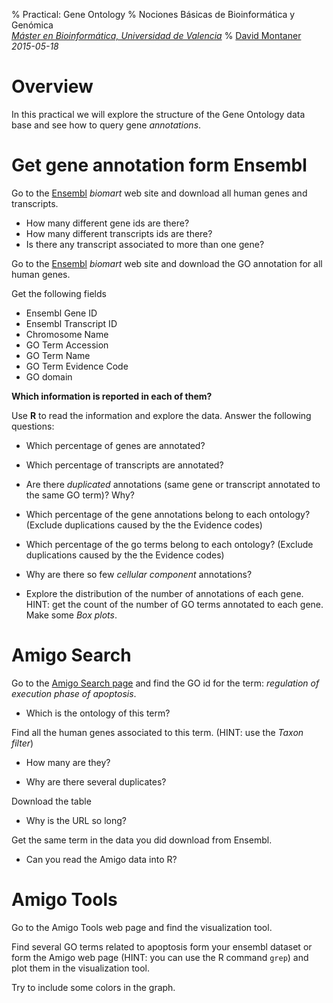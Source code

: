 % Practical: Gene Ontology
% Nociones Básicas de Bioinformática y Genómica <br> _[Máster en Bioinformática, Universidad de Valencia](http://www.uv.es/bioinfor/)_
% [David Montaner](http://www.dmontaner.com) <br> _2015-05-18_


<!--
Clean the starting dataset
================================================================================
#    rm -r data/*
#    cp data0/f* data/
#    cd data
-->

<!-- links -------------------------------------------------------------------->

[blast-web]:http://blast.ncbi.nlm.nih.gov/Blast.cgi "BLAST web application at the NCBI"
[ensembl]:http://www.ensembl.org/ "Ensembl home"



Overview
================================================================================

In this practical we will explore the structure of the Gene Ontology data base
and see how to query gene _annotations_.



Get gene annotation form Ensembl
================================================================================

Go to the [Ensembl] _biomart_ web site and download all human genes and transcripts.

- How many different gene ids are there?
- How many different transcripts ids are there?
- Is there any transcript associated to more than one gene?


Go to the [Ensembl] _biomart_ web site and download the GO annotation for all human genes.

Get the following fields

- Ensembl Gene ID
- Ensembl Transcript ID
- Chromosome Name
- GO Term Accession	
- GO Term Name
- GO Term Evidence Code
- GO domain

<!-- 
- GO Term Definition
-->

__Which information is reported in each of them?__


Use __R__ to read the information and explore the data. 
Answer the following questions:

- Which percentage of genes are annotated?

- Which percentage of transcripts are annotated?

- Are there _duplicated_ annotations (same gene or transcript annotated to the same GO term)?  Why?

- Which percentage of the gene annotations belong to each ontology? (Exclude duplications caused by the the Evidence codes)

- Which percentage of the go terms belong to each ontology? (Exclude duplications caused by the the Evidence codes)

- Why are there so few _cellular component_ annotations?

- Explore the distribution of the number of annotations of each gene.  
  HINT: get the count of the number of GO terms annotated to each gene.
  Make some _Box plots_.

<!--
- Compare those distributions across chromosomes.
-->



Amigo Search
================================================================================

Go to the [Amigo Search page](http://amigo.geneontology.org/amigo) and find the GO id for the term: _regulation of execution phase of apoptosis_.

<!-- GO:1900117 -->

- Which is the ontology of this term?

Find all the human genes associated to this term. 
(HINT: use the _Taxon filter_)

- How many are they?

- Why are there several duplicates?  <!-- there are several protein synonyms -->

Download the table

- Why is the URL so long?

Get the same term in the data you did download from Ensembl.

- Can you read the Amigo data into R?



Amigo Tools
================================================================================

Go to the Amigo Tools web page and find the visualization tool. 

Find several GO terms related to apoptosis form your ensembl dataset or form the Amigo web page
(HINT: you can use the R command `grep`)
and plot them in the visualization tool.

Try to include some colors in the graph. 

<!-- 
http://amigo.geneontology.org/amigo/software_list

http://amigo.geneontology.org/amigo/visualize

http://amigo1.geneontology.org/cgi-bin/amigo/term_enrichment
-->
